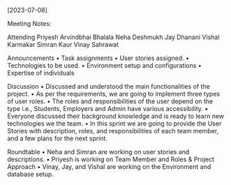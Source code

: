 [2023-07-08]

Meeting Notes:

Attending
Priyesh Arvindbhai Bhalala
Neha Deshmukh
Jay Dhanani
Vishal Karmakar
Simran Kaur
Vinay Sahrawat

Announcements
•	Task assignments
•	User stories assigned.
•	Technologies to be used.
•	Environment setup and configurations
•	Expertise of individuals

Discussion
•	Discussed and understood the main functionalities of the project. 
•	As per the requirements, we are going to implement three types of user roles. 
•	The roles and responsibilities of the user depend on the type i.e., Students, Employers and Admin have various accessibility.
•	Everyone discussed their background knowledge and is ready to learn new technologies we the team.
•	In this sprint we are going to provide the User Stories with description, roles, and responsibilities of each team member, and a few plans for the next sprint.

Roundtable
•	Neha and Simran are working on user stories and descriptions.
•	Priyesh is working on Team Member and Roles & Project Approach
•	Vinay, Jay, and Vishal are working on the Environment and database setup.
